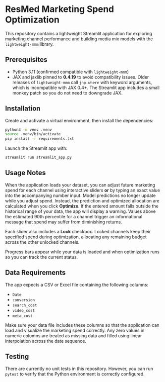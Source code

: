 

# ResMed Marketing Spend Optimization

This repository contains a lightweight Streamlit application for exploring marketing channel performance and building media mix models with the `lightweight-mmm` library.

## Prerequisites

- Python 3.11 (confirmed compatible with `lightweight-mmm`)
- JAX and jaxlib pinned to **0.4.19** to avoid compatibility issues. Older
   releases of `lightweight-mmm` call `jnp.where` with keyword arguments, which
   is incompatible with JAX 0.4+. The Streamlit app includes a small monkey patch
   so you do not need to downgrade JAX.
## Installation

Create and activate a virtual environment, then install the dependencies:

```bash
python3 -m venv .venv
source .venv/bin/activate
pip install -r requirements.txt
```

Launch the Streamlit app with:

```bash
streamlit run streamlit_app.py
```

## Usage Notes

When the application loads your dataset, you can adjust future marketing spend
for each channel using interactive sliders **or** by typing an exact value into
the accompanying number input. Model predictions no longer update while you
adjust spend. Instead, the prediction and optimized allocation are calculated
when you click **Optimize**. If the entered amount falls outside the historical
range of your data, the app will display a warning. Values above the estimated
90th percentile for a channel trigger an informational message that spend may
suffer from diminishing returns.

Each slider also includes a **Lock** checkbox. Locked channels keep their
specified spend during optimization, allocating any remaining budget across the
other unlocked channels.

Progress bars appear while your data is loaded and when optimization runs so
you can track the current status.

## Data Requirements

The app expects a CSV or Excel file containing the following columns:

- `Date`
- `conversion`
- `search_cost`
- `video_cost`
- `meta_cost`

Make sure your data file includes these columns so that the application can load and visualize the marketing spend correctly. Any zero values in numeric columns are treated as missing data and filled using linear interpolation across the date sequence.

## Testing

There are currently no unit tests in this repository. However, you can run `pytest` to verify that the Python environment is correctly configured.
